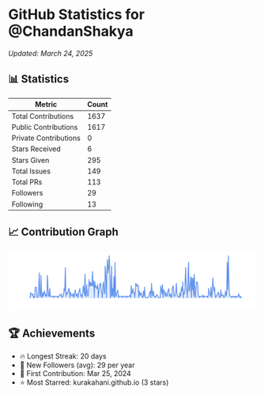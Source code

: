 # GitHub Statistics for @ChandanShakya
*Updated: March 24, 2025*

## 📊 Statistics
| Metric | Count |
|--------|--------|
| Total Contributions | 1637 |
| Public Contributions | 1617 |
| Private Contributions | 0 |
| Stars Received | 6 |
| Stars Given | 295 |
| Total Issues | 149 |
| Total PRs | 113 |
| Followers | 29 |
| Following | 13 |

## 📈 Contribution Graph

![Contribution Graph](./contribution_graph.png)

## 🏆 Achievements

- 🔥 Longest Streak: 20 days
- 👥 New Followers (avg): 29 per year
- 📅 First Contribution: Mar 25, 2024
- ⭐ Most Starred: kurakahani.github.io (3 stars)
